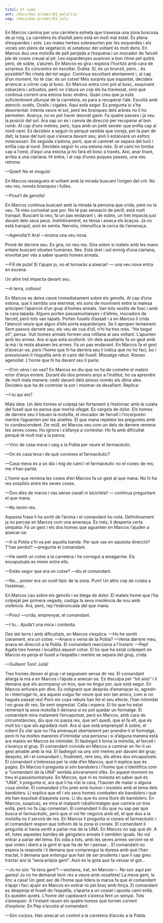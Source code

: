 ```yaml
---
titol: El camí
ant: /docs/doc-primer/01_malaltia
seg: /docs/doc-primer/03_sols
---
```

En Marcos camina per una carretera estreta que travessa una zona boscosa de pi roig. La carretera és d’asfalt però està en molt mal estat. És plena d’esquerdes i sots. Les males herbes sobresurten per les esquerdes i els vorals són plens de vegetació; el sotabosc del voltant és molt dens. En Marcos duu una motxilla de pell penjada a l’esquena i un mocador de farcell ple de coses creuat al pit. Les espardenyes avancen a bon ritme pel quitrà però, de sobte, s’aturen. En Marcos es gira i explora l’horitzó amb cara de sorpresa. Es concentra en escoltar. Dubta. Sí, és un brunzit, però... és possible? No n’està del tot segur. Continua escoltant atentament i, al cap d’un moment, ho té clar: és un cotxe! Més sorprès que espantat, decideix arrencar a córrer cap al bosc. En Marcos entra com pot al bosc, esquivant esbarzers i arbustos, però no s’atura un cop els ha travessat, sinó que continua corrent una estona bosc endins. Quan creu que ja està suficientment allunyat de la carretera, es para a recuperar l’alè. Escolta amb atenció: ocells. Ocells i cigales. Aquí està segur. Es pregunta si s’ha desorientat. Intenta veure el sol, però les branques dels arbres no li ho permeten. Avança, no es pot haver desviat gaire. Fa quatre passes i ja veu la posició del sol. Ara sap on és i canvia de direcció per recuperar el bon rumb. Al cap d’uns metres, però, topa amb un petit sender que enfila cap al nord-oest. Es decideix a seguir-lo perquè sembla que voreja, per la part de dalt, la base del turó que s’aixeca davant seu; això li estalviarà un esforç innecessari. De seguida s’adona, però, que el caminet se separa del turó i enfila cap al nord. Decideix seguir-lo una estona més. Si el camí no tomba cap a l’oest, d’aquí una estona ja ho farà ell bosc a través. Així, anar tirant, arriba a una clariana. Hi entra, i al cap d’unes poques passes, una veu retrona: 

—Quiet! No et moguis! 

En Marcos ressegueix el voltant amb la mirada buscant l’origen del crit. No veu res, només branques i fulles. 

—Posa’t de genolls! 

En Marcos continua buscant amb la mirada la persona que crida, però no la veu. Té més curiositat que por. No té pas sensació de perill, està molt tranquil. Buscant la veu, fa un pas endavant i, de sobte, un tret impacta just davant dels seus peus. Instintivament, es tensa i aixeca els braços. Ja no està tranquil, això és seriós. Nerviós, intensifica la cerca de l’amenaça. 

—Agenolla’t! Ara! —brama una veu nova. 

Prové de darrere seu. Es gira, no veu res. Gira sobre si mateix amb les mans enlaire buscant siluetes humanes. Res. Està dret i sol enmig d’una clariana, envoltat per vés a saber quants homes armats.

—Fill de puta! Si t’ajupo jo, no et tornaràs a aixecar! — una veu nova entra en escena. 

Un altre tret impacta davant seu. 

—A terra, collons! 

En Marcos es deixa caure immediatament sobre els genolls. Al cap d’una estona, que li sembla una eternitat, els sons de moviment entre la malesa anticipen l’aparició d’un grup d’homes armats. Van tots vestits de fosc i amb la cara tapada. Alguns porten passamuntanyes i d’altres, mocadors de farcell, però tots van tapats. Porten fusells d’assalt i a en Marcos li crida l’atenció veure que algun d’ells porta espardenyes. Se li apropen lentament. Sent passos darrere seu, els veu de cua d’ull, n’hi ha tres més. “He begut oli”, pensa. Vuit homes armats formen una rotllana al seu voltant. L’apunten amb les armes. Ara sí que està acollonit. Un dels assaltants fa un gest amb la mà i la resta abaixen les armes. Fa un pas endavant. En Marcos fa el gest d’aixecar-se, però l’home que hi ha darrera seu li indica que no ho faci, bo i pressionant-li l’espatlla amb el canó del fusell. Missatge rebut. Roman agenollat. L’home que hi ha davant seu li parla: 

—D’on véns i on vas? En Marcos es diu que no ha de cometre el mateix error d’anys enrere. Durant els dos primers anys a l’institut, ho va aprendre de molt mala manera: cedir davant dels pinxos només els dóna ales. Decideix que ha de controlar la por i mostrar-se desafiant. Replica:

—I tu qui ets? 

Mala idea. Un dels homes el colpeja tan fortament a l’estómac amb la culata del fusell que es pensa que morirà ofegat. Es cargola de dolor. Els homes de darrere seu li treuen la motxilla, el mocador de farcell i l’incorporen mentre l’aguanten per les aixelles. El que mana repeteix les preguntes amb to condescendent. De reüll, en Marcos veu com un dels de darrere remena les seves coses. Ho ignora i s’afanya a contestar. Ho fa amb dificultat perquè té molt mal a la panxa: 

—Vinc de casa meva i vaig a la Pobla per veure el farmacèutic. 

—On és casa teva i de què coneixes el farmacèutic? 

—Casa meva és a un dia i mig de camí i el farmacèutic no el conec de res; me n’han parlat. 

L’home que remena les coses d’en Marcos fa un gest al que mana. No hi ha res sospitós entre les seves coses. 

—Dos dies de marxa i vas sense cavall ni bicicleta?  — continua preguntant el que mana. 

—No tenim res. 

Aquesta frase li ha sortit de l’ànima i el comandant ho nota. Definitivament ja no percep en Marcos com una amenaça. És més, li desperta certa simpatia. Fa un gest i els dos homes que aguanten en Marcos l’ajuden a aixecar-se.

—A la Pobla s’hi va per aquella banda. Per què vas en aquesta direcció? T’has perdut? —pregunta el comandant. 

—He sentit un cotxe a la carretera i he corregut a amagarme. Els encaputxats es miren entre ells. 

—Estàs segur que era un cotxe? —diu el comandant. 

—No... potser era un ocell típic de la zona. Pum! Un altre cop de culata a l’estómac. 

En Marcos cau sobre els genolls i es blega de dolor. El mateix home que l’ha colpejat per primera vegada, castiga la seva insolència de nou amb violència. Ara, però, rep l’esbroncada del que mana. 

—Prou! —crida, emprenyat, el comandant. 

—I tu... Ajuda’t una mica i contesta. 

Des del terra i amb dificultats, en Marcos s’explica: —Ho he sentit clarament, era un cotxe. —Anava o venia de la Pobla? —Venia darrere meu, anava en direcció a la Pobla. El comandant reacciona a l’instant: —Pep! Agafa tres homes i localitza aquest cotxe. El tio que ha estat colpejant en Marcos es penja el fusell a l’espatlla i mentre se separa del grup, crida:

—Guillem! Toni! Julià! 

Tres homes deixen el grup i el segueixen sense dir res. El comandant allarga la mà a en Marcos i l’ajuda a aixecar-se. Es disculpa per “tot això” i li demana que els acompanyi un tros, que no tingui por, que està segur. En Marcos enfureix per dins. És indignant que després d’amenaçar-lo, agredir-lo i interrogar-lo, ara aquest vulgui fer veure que són tan amics, com si no hagués passat res! Però els cops rebuts han fet el seu efecte, l’han intimidat i no gosa dir res; Se sent segrestat. Calla i espera. El tio que ha estat remenant la seva motxilla li demana si es pot quedar un formatge. El comandant mira malament l’encaputxat, però en Marcos, amb cara de circumstàncies, diu que no passa res, que se’l quedi, que el fa ell, que és molt bo i que els agradarà molt. Ara sí que està emprenyat! A sobre, el roben! És clar que no l’ha amenaçat obertament per prendre-li el formatge, però hi ha moltes maneres d’intimidar una persona i si d’alguna manera està ara mateix en Marcos és intimidat. El lladregot li torna la motxilla, el farcell i s’avança al grup. El comandant convida en Marcos a caminar en fer-li un gest amable amb la mà. El lladregot va uns vint metres per davant del grup; després, ell i el comandant i, finalment, rere seu, els altres dos encaputxats. El comandant s’interessa per la vida d’en Marcos, que li explica que és pagès. En Marcos li pregunta si són bandolers i l’home que s’identifica com a “comandant de la UNA” sembla sincerament ofès. En aquest moment es treu el passamuntanyes. En Marcos, que ni es molesta en saber què és “UNA”, li pregunta si, ara que li ha vist la cara, l’hauran de matar o alguna cosa similar. El comandant s’ho pren amb humor i insisteix amb el tema dels bandolers. Li explica que ell i els seus homes combaten els bandolers i que els han expulsat d’aquesta zona. Li diu que és zona lliure de bandolers. En Marcos, suspicaç, es mira el malparit robaformatges que camina un tros enllà, però no fa cap comentari. El comandant li diu que no sap per què busca el farmacèutic, però que si vol fer negocis amb ell, el que duu a la motxilla no li servirà de res. En Marcos li pregunta si coneix el farmacèutic i el comandant respon que tothom de la zona el coneix. El comandant li pregunta si havia sentit a parlar mai de la UNA. En Marcos no sap què dir. A ell, totes aquestes bandes de gàngsters armats li semblen iguals. No vol entrar a parlar del tema. Els odia a tots, amb les seves armes servint-se el que volen i dient a la gent el que ha de fer i pensar... El comandant no espera la resposta i li demana que comprengui la duresa amb què l’han tractat, li demana que entengui que han de ser prudents i que li sap greu tractar així la “seva pròpia gent”. Això és la gota que fa vessar el got... 

—Jo no sóc “la teva gent”! —exclama, irat, en Marcos—. No sóc aquí per ganes! Jo no he demanat tenir res a veure amb vosaltres! La meva gent, la tinc a casa! Un gest sec de l’home que lidera la marxa fa que el comandant s’ajupi i faci ajupir en Marcos en estirar-lo pel braç amb força. El comandant es despenja el fusell de l’espatlla, s’aparta a un costat i apunta camí enllà. Es queden quiets. L’home del capdavant s’aixeca fent un senyal. Tots s’aixequen. A l’instant veuen els quatre homes que tornen corrent d’explorar. En Pep s’acosta al comandant: 

—Són corpos. Han aixecat un control a la carretera d’accés a la Pobla.
